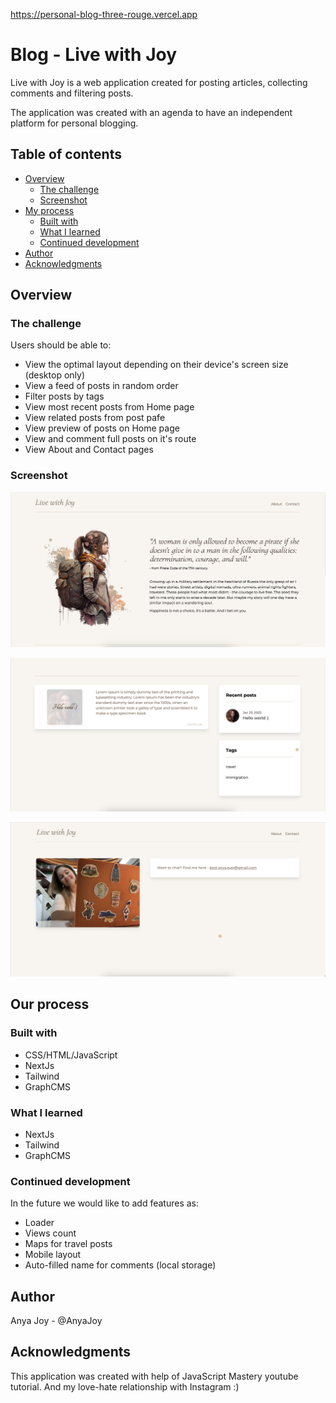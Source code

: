 https://personal-blog-three-rouge.vercel.app

# Blog - Live with Joy

Live with Joy is a web application created for posting articles, collecting comments and filtering posts. 

The application was created with an agenda to have an independent platform for personal blogging.

## Table of contents

- [Overview](#overview)
  - [The challenge](#the-challenge)
  - [Screenshot](#screenshot)
- [My process](#my-process)
  - [Built with](#built-with)
  - [What I learned](#what-i-learned)
  - [Continued development](#continued-development)
- [Author](#author)
- [Acknowledgments](#acknowledgments)

## Overview

### The challenge

Users should be able to:

- View the optimal layout depending on their device's screen size (desktop only)
- View a feed of posts in random order
- Filter posts by tags
- View most recent posts from Home page
- View related posts from post pafe
- View preview of posts on Home page
- View and comment full posts on it's route
- View About and Contact pages

### Screenshot

![](./screens/Screenshot_1.png)

![](./screens/Screenshot_2.png)

![](./screens/Screenshot_3.png)

## Our process

### Built with

- CSS/HTML/JavaScript
- NextJs
- Tailwind
- GraphCMS

### What I learned

- NextJs
- Tailwind
- GraphCMS

### Continued development

In the future we would like to add features as:

- Loader
- Views count
- Maps for travel posts
- Mobile layout
- Auto-filled name for comments (local storage)

## Author

Anya Joy - @AnyaJoy

## Acknowledgments

This application was created with help of JavaScript Mastery youtube tutorial. And my love-hate relationship with Instagram :)
